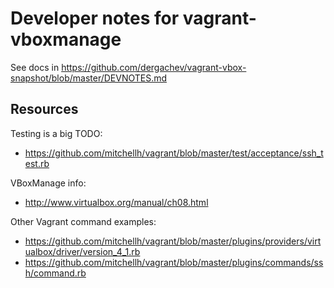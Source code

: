 # Developer notes for vagrant-vboxmanage

See docs in https://github.com/dergachev/vagrant-vbox-snapshot/blob/master/DEVNOTES.md

## Resources 

Testing is a big TODO:

* https://github.com/mitchellh/vagrant/blob/master/test/acceptance/ssh_test.rb

VBoxManage info:

* http://www.virtualbox.org/manual/ch08.html

Other Vagrant command examples:

* https://github.com/mitchellh/vagrant/blob/master/plugins/providers/virtualbox/driver/version_4_1.rb
* https://github.com/mitchellh/vagrant/blob/master/plugins/commands/ssh/command.rb
